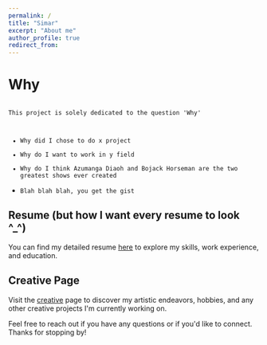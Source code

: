 ```yaml
---
permalink: /
title: "Simar"
excerpt: "About me"
author_profile: true
redirect_from:
---
```


# Why

<code>
This project is solely dedicated to the question 'Why'

- Why did I chose to do x project
- Why do I want to work in y field
- Why do I think Azumanga Diaoh and Bojack Horseman are the two greatest shows ever created
- Blah blah blah, you get the gist
  </code>

## Resume (but how I want every resume to look ^\_^)

You can find my detailed resume [here](/resume) to explore my skills, work experience, and education.

## Creative Page

Visit the [creative](/creative) page to discover my artistic endeavors, hobbies, and any other creative projects I'm currently working on.

Feel free to reach out if you have any questions or if you'd like to connect. Thanks for stopping by!
